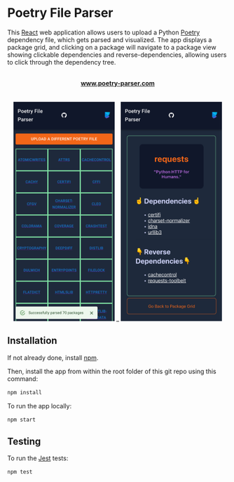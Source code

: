 # Poetry File Parser

This [React](https://reactjs.org/) web application allows users to upload a Python [Poetry](https://python-poetry.org/) dependency file, which gets parsed and visualized. The app displays a package grid, and clicking on a package will navigate to a package view showing clickable dependencies and reverse-dependencies, allowing users to click through the dependency tree.

<p align="center">
     <br>
    <a href="http://wwww.poetry-parser.com">
        <b>www.poetry-parser.com</b>
    </a>
    <br><br><br>
    <span>
        <img src="readme-assets/home-view-demo-screenshot.png" style="height: 500px;" />
        _
        <img src="readme-assets/package-view-demo-screenshot.png" style="height: 500px;" />
    </span>
</p>


## Installation

If not already done, install [npm](https://docs.npmjs.com/downloading-and-installing-node-js-and-npm). 

Then, install the app from within the root folder of this git repo using this command:

```bash
npm install
```

To run the app locally:

```bash
npm start
```

## Testing

To run the [Jest](https://jestjs.io/) tests:

```bash
npm test
```
